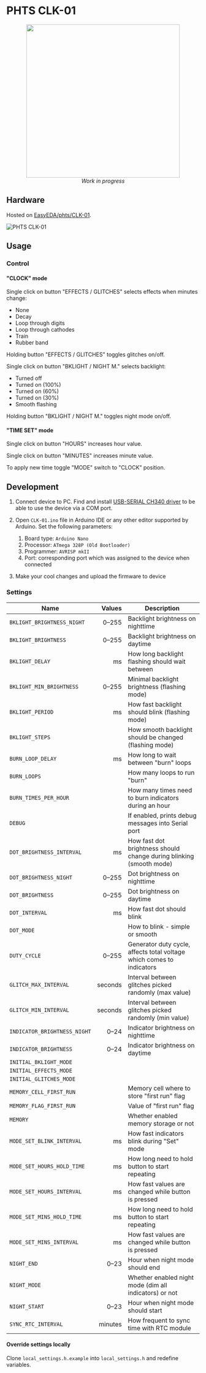 # PHTS CLK-01

<center><image width="400" src="https://image.easyeda.com/pullimage/eZfHBXqBWeyuq8u5oUy41QWFKAyJxHvFhsioJCOD.jpeg"></center>

<center><i>Work in progress</i></center>

## Hardware

Hosted on [EasyEDA/phts/CLK-01].

![PHTS CLK-01](https://image.easyeda.com/documents/f8e8fa42a9a74f4194dbb38830f3f9a2.png)

## Usage

### Control

#### "CLOCK" mode

Single click on button "EFFECTS / GLITCHES" selects effects when minutes change:

- None
- Decay
- Loop through digits
- Loop through cathodes
- Train
- Rubber band

Holding button "EFFECTS / GLITCHES" toggles glitches on/off.

Single click on button "BKLIGHT / NIGHT M." selects backlight:

- Turned off
- Turned on (100%)
- Turned on (60%)
- Turned on (30%)
- Smooth flashing

Holding button "BKLIGHT / NIGHT M." toggles night mode on/off.

#### "TIME SET" mode

Single click on button "HOURS" increases hour value.

Single click on button "MINUTES" increases minute value.

To apply new time toggle "MODE" switch to "CLOCK" position.

## Development

1. Connect device to PC. Find and install [USB-SERIAL CH340 driver] to be able to use the device via a COM port.

2. Open `CLK-01.ino` file in Arduino IDE or any other editor supported by Arduino. Set the following parameters:

   1. Board type: `Arduino Nano`
   2. Processor: `ATmega 328P (Old Bootloader)`
   3. Programmer: `AVRISP mkII`
   4. Port: corresponding port which was assigned to the device when connected

3. Make your cool changes and upload the firmware to device

### Settings

| Name                         |      Values | Description                                                           |
| ---------------------------- | ----------: | --------------------------------------------------------------------- |
| `BKLIGHT_BRIGHTNESS_NIGHT`   | 0&ndash;255 | Backlight brightness on nighttime                                     |
| `BKLIGHT_BRIGHTNESS`         | 0&ndash;255 | Backlight brightness on daytime                                       |
| `BKLIGHT_DELAY`              |          ms | How long backlight flashing should wait between                       |
| `BKLIGHT_MIN_BRIGHTNESS`     | 0&ndash;255 | Minimal backlight brightness (flashing mode)                          |
| `BKLIGHT_PERIOD`             |          ms | How fast backlight should blink (flashing mode)                       |
| `BKLIGHT_STEPS`              |             | How smooth backlight should be changed (flashing mode)                |
| `BURN_LOOP_DELAY`            |          ms | How long to wait between "burn" loops                                 |
| `BURN_LOOPS`                 |             | How many loops to run "burn"                                          |
| `BURN_TIMES_PER_HOUR`        |             | How many times need to burn indicators during an hour                 |
| `DEBUG`                      |             | If enabled, prints debug messages into Serial port                    |
| `DOT_BRIGHTNESS_INTERVAL`    |          ms | How fast dot brightness should change during blinking (smooth mode)   |
| `DOT_BRIGHTNESS_NIGHT`       | 0&ndash;255 | Dot brightness on nighttime                                           |
| `DOT_BRIGHTNESS`             | 0&ndash;255 | Dot brightness on daytime                                             |
| `DOT_INTERVAL`               |          ms | How fast dot should blink                                             |
| `DOT_MODE`                   |             | How to blink - simple or smooth                                       |
| `DUTY_CYCLE`                 | 0&ndash;255 | Generator duty cycle, affects total voltage which comes to indicators |
| `GLITCH_MAX_INTERVAL`        |     seconds | Interval between glitches picked randomly (max value)                 |
| `GLITCH_MIN_INTERVAL`        |     seconds | Interval between glitches picked randomly (min value)                 |
| `INDICATOR_BRIGHTNESS_NIGHT` |  0&ndash;24 | Indicator brightness on nighttime                                     |
| `INDICATOR_BRIGHTNESS`       |  0&ndash;24 | Indicator brightness on daytime                                       |
| `INITIAL_BKLIGHT_MODE`       |             |                                                                       |
| `INITIAL_EFFECTS_MODE`       |             |                                                                       |
| `INITIAL_GLITCHES_MODE`      |             |                                                                       |
| `MEMORY_CELL_FIRST_RUN`      |             | Memory cell where to store "first run" flag                           |
| `MEMORY_FLAG_FIRST_RUN`      |             | Value of "first run" flag                                             |
| `MEMORY`                     |             | Whether enabled memory storage or not                                 |
| `MODE_SET_BLINK_INTERVAL`    |          ms | How fast indicators blink during "Set" mode                           |
| `MODE_SET_HOURS_HOLD_TIME`   |          ms | How long need to hold button to start repeating                       |
| `MODE_SET_HOURS_INTERVAL`    |          ms | How fast values are changed while button is pressed                   |
| `MODE_SET_MINS_HOLD_TIME`    |          ms | How long need to hold button to start repeating                       |
| `MODE_SET_MINS_INTERVAL`     |          ms | How fast values are changed while button is pressed                   |
| `NIGHT_END`                  |  0&ndash;23 | Hour when night mode should end                                       |
| `NIGHT_MODE`                 |             | Whether enabled night mode (dim all indicators) or not                |
| `NIGHT_START`                |  0&ndash;23 | Hour when night mode should start                                     |
| `SYNC_RTC_INTERVAL`          |     minutes | How frequent to sync time with RTC module                             |

#### Override settings locally

Clone `local_settings.h.example` into `local_settings.h` and redefine variables.

[easyeda/phts/clk-01]: https://oshwlab.com/phts/CLK-01
[usb-serial ch340 driver]: https://www.google.com/search?q=USB-SERIAL+CH340
